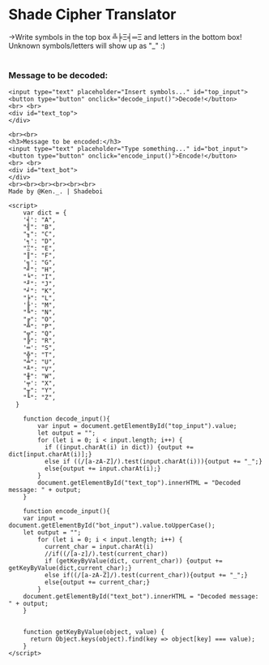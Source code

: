<body>
<br><br><br><br>
<h1>Shade Cipher Translator</h1>

->Write symbols in the top box ╩╞Ξ╡═Ξ and letters in the bottom box! Unknown symbols/letters will show up as "_" :)
<br><br>
<h3>Message to be decoded:</h3>
    
    <input type="text" placeholder="Insert symbols..." id="top_input">
    <button type="button" onclick="decode_input()">Decode!</button>
    <br> <br>
    <div id="text_top">
    </div>
    
    <br><br>
    <h3>Message to be encoded:</h3>
    <input type="text" placeholder="Type something..." id="bot_input">
    <button type="button" onclick="encode_input()">Encode!</button>
    <br> <br>
    <div id="text_bot">
    </div>
    <br><br><br><br><br><br>
    Made by @Ken._. | Shadeboi
 
    <script>
        var dict = {
        '╡': "A",
        "╢": "B",
        "╖": "C",
        '╕': "D",
        "Ξ": "E",
        "║": "F",
        '╗': "G",
        "╝": "H",
        "╘": "I",
        "╜": "J",
        "╛": "K",
        "╞": "L",
        '╟': "M",  
        "╚": "N",
        "╔": "O",
        "╩": "P",
        "╦": "Q",
        "╠": "R",
        '═': "S",
        "╬": "T",
        "╧": "U",
        "╨": "V",
        "╫": "W",
        '╤': "X",
        "╥": "Y",
        "╙": "Z", 
      }
      
        function decode_input(){
            var input = document.getElementById("top_input").value;
            let output = "";
            for (let i = 0; i < input.length; i++) {                                                              
              if ((input.charAt(i) in dict)) {output += dict[input.charAt(i)];} 
              else if ((/[a-zA-Z]/).test(input.charAt(i))){output += "_";}
              else{output += input.charAt(i);}                               
            }
            document.getElementById("text_top").innerHTML = "Decoded message: " + output;
        }
        
        function encode_input(){
        var input = document.getElementById("bot_input").value.toUpperCase();                                     
        let output = "";
            for (let i = 0; i < input.length; i++) {
              current_char = input.charAt(i)
              //if((/[a-z]/).test(current_char))
              if (getKeyByValue(dict, current_char)) {output += getKeyByValue(dict,current_char);} 
              else if((/[a-zA-Z]/).test(current_char)){output += "_";} 
              else{output += current_char;}
            }
        document.getElementById("text_bot").innerHTML = "Decoded message: " + output;
        }
        
                                             
        function getKeyByValue(object, value) {
          return Object.keys(object).find(key => object[key] === value);
        }
    </script> 
  </body>  


